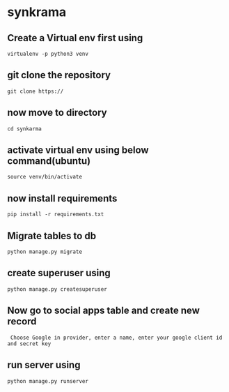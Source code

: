 # synkrama

## Create a Virtual env first using
 `virtualenv -p python3 venv`
 
 ## git clone the repository
 `git clone https:// `
 
 ## now move to directory
 `cd synkarma`
 
 ## activate virtual env using below command(ubuntu)
 `source venv/bin/activate`
 
 ## now install requirements
 `pip install -r requirements.txt`
 
 ## Migrate tables to db
 `python manage.py migrate`
 
 ## create superuser using
 `python manage.py createsuperuser`
 
 ## Now go to social apps table and create new record
 ` Choose Google in provider, enter a name, enter your google client id and secret key`

 ## run server using
 `python manage.py runserver`
 
 
